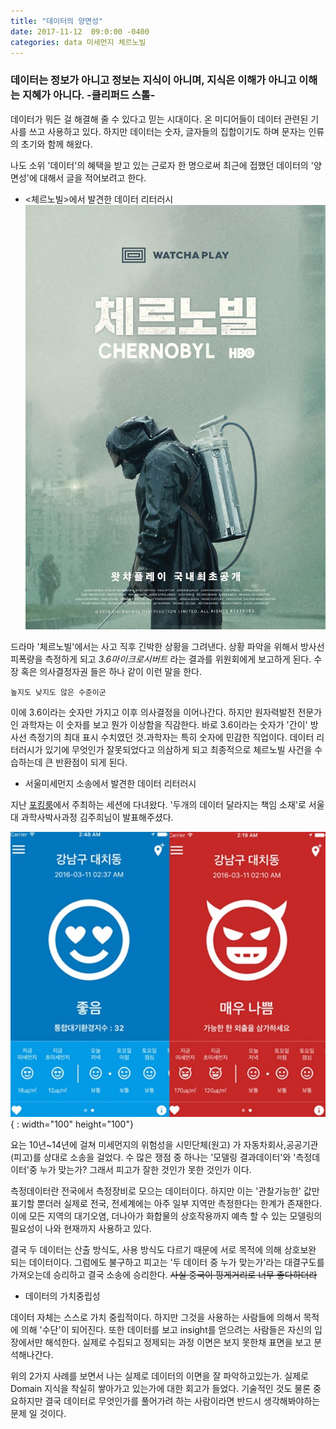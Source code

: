 ```yaml
---
title: "데이터의 양면성"
date: 2017-11-12  09:0:00 -0400
categories: data 미세먼지 체르노빌
---
```



### 데이터는 정보가 아니고 정보는 지식이 아니며, 지식은 이해가 아니고 이해는 지혜가 아니다. -클리퍼드 스톨-



데이터가 뭐든 걸 해결해  줄 수 있다고 믿는 시대이다. 온 미디어들이 데이터 관련된 기사를 쓰고 사용하고 있다. 하지만 데이터는 숫자, 글자들의 집합이기도 하며 문자는 인류의 초기와 함께 해왔다.

나도 소위 '데이터'의 혜택을 받고 있는 근로자 한 명으로써 최근에 접했던 데이터의 '양면성'에 대해서 글을 적어보려고 한다.

- <체르노빌>에서 발견한 데이터 리터러시
![chernovl](/assets/images/chernovyl.jpg)

드라마 '체르노빌'에서는 사고 직후 긴박한 상황을 그려낸다. 상황 파악을 위해서 방사선피폭량을 측정하게 되고 *3.6마이크로시버트* 라는 결과를 위원회에게 보고하게 된다. 수장 혹은 의사결정자권 들은 하나 같이 이런 말을 한다.

`높지도 낮지도 않은 수준이군`

이에 3.6이라는 숫자만 가지고 이후 의사결정을 이어나간다. 하지만 원자력발전 전문가인 과학자는 이 숫자를 보고 뭔가 이상함을 직감한다. 바로 3.6이라는 숫자가 '간이' 방사선 측정기의 최대 표시 수치였던 것.과학자는 특히 숫자에 민감한 직업이다. 데이터 리터러시가 있기에 무엇인가 잘못되었다고 의삼하게 되고 최종적으로 체르노빌 사건을 수습하는데 큰 반환점이 되게 된다.


- 서울미세먼지 소송에서 발견한 데이터 리터러시

지난 [포킹룸](https://www.facebook.com/events/566083720827350/?event_time_id=566083727494016)에서 주최하는 세션에 다녀왔다. '두개의 데이터 달라지는 책임 소재'로 서울대 과학사박사과정 김주희님이 발표해주셨다.

![mist](/assets/images/mist.jpg){ : width="100" height="100"}

요는 10년~14년에 걸쳐 미세먼지의 위험성을 시민단체(원고) 가 자동차회사,공공기관(피고)를 상대로 소송을 걸었다. 수 많은 쟁점 중 하나는 '모델링 결과데이터'와 '측정데이터'중 누가 맞는가? 그래서 피고가 잘한 것인가 못한 것인가 이다.

측정데이터란 전국에서 측정장비로 모으는 데이터이다. 하지만 이는 '관찰가능한' 값만 표기할 뿐더러 실제로 전국, 전세계에는 아주 일부 지역만 측정한다는 한계가 존재한다. 이에 모든 지역의 대기오염, 더나아가 화합물의 상호작용까지 예측 할 수 있는 모델링의 필요성이 나와 현재까지 사용하고 있다.

결국 두 데이터는 산출 방식도, 사용 방식도 다르기 때문에 서로 목적에 의해 상호보완 되는 데이터이다. 그럼에도 불구하고 피고는 '두 데이터 중 누가 맞는가'라는 대결구도를 가져오는데 승리하고 결국 소송에 승리한다.
~~사실 중국이 핑게거리로 너무 좋다하더라~~


- 데이터의 가치중립성

데이터 자체는 스스로 가치 중립적이다. 하지만 그것을 사용하는 사람들에 의해서 목적에 의해 '수단'이 되어진다. 또한 데이터를 보고 insight를 얻으려는 사람들은 자신의 입장에서만 해석한다. 실제로 수집되고 정제되는 과정 이면은 보지 못한채 표면을 보고 분석해나간다.

위의 2가지 사례를 보면서 나는 실제로 데이터의 이면을 잘 파악하고있는가. 실제로 Domain 지식을 착실히 쌓아가고 있는가에 대한 회고가 들었다. 기술적인 것도 물론 중요하지만  결국 데이터로 무엇인가를 풀어가려 하는 사람이라면 반드시 생각해봐야하는 문제 일 것이다.